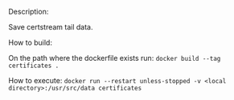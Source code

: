 Description:

Save certstream tail data.

How to build:

On the path where the dockerfile exists run:
`docker build --tag certificates .`

How to execute:
`docker run --restart unless-stopped -v <local directory>:/usr/src/data certificates`
